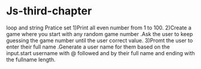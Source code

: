 # Js-third-chapter
loop and string
Pratice set 
1)Print all even number from 1 to 100.
2)Create a game where you start with any random game number .Ask the user to keep guessing the game number until the user correct value.
3)Promt the user to enter their full name .Generate a user name for them based on the input.start username with @ followed and by their full name and ending with the fullname length.